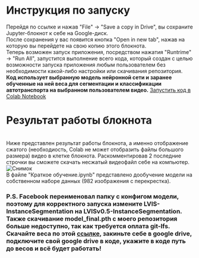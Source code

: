 # Инструкция по запуску
Перейдя по ссылке и нажав "File" -> "Save a copy in Drive", вы сохраните Jupyter-блокнот к себе на Google-диск.<br>
После сохранения у вас появится кнопка "Open in new tab", нажав на которую вы перейдете на свою копию этого блокнота.<br>
Теперь возможен запуск приложения, посредством нажатия "Runtrime" -> "Run All", запустится выполнение всего кода, который создан с целью возможности запуска приложения любым пользователем без необходимости какой-либо настройки или скачивания репозитория.<br>
**Код использует выбранную модель нейронной сети и заранее обученные на ней веса для сегментации и классификации автотранспорта на выбранном пользователем видео.**
<a href="https://colab.research.google.com/drive/12LGHDU1YTecfCQabOBYRYDA_uomW2EBh?usp=sharing">Запустить код в Colab Notebook</a>
# Результат работы блокнота
<br> Ниже представлен результат работы блокнота, а именно отображение сжатого (необходиость, Colab не может отобразить файлы большого размера) видео в клетке блокнота. Раскомментировав 2 последние строчки вы сможете скачать несжатый видеофайл себе на компьютер.
![Снимок](https://user-images.githubusercontent.com/46371199/84032891-74acab00-a9b1-11ea-80d9-f7c7a7dce1db.PNG)
<br> В файле "Краткое обучение.ipynb" представлено дообучение модели на собственном наборе данных (982 изображения с перекрестка).
<br> <h3>P.S. Facebook переименовал папку с конфигом модели, поэтому для корректного запуска измените LVIS-InstanceSegmentation на LVISv0.5-InstanceSegmentation. Также скачивание model_final.pth c моего репозитория больше недоступно, так как требуется оплата git-lfs. Скачайте веса по этой [ссылке](https://drive.google.com/file/d/1NJnNdhQ_QMmiWiRkDAslvwab7w7BoR1I/view?usp=sharing), закиньте себе в google drive, подключите свой google drive в коде, укажите в коде путь до весов и всё будет работать!</h3>
